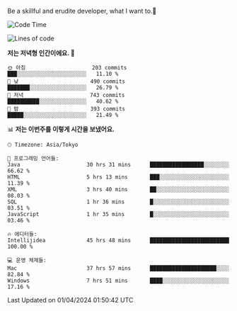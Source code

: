 Be a skillful and erudite developer, what I want to.👶

<!--START_SECTION:waka-->
![Code Time](http://img.shields.io/badge/Code%20Time-634%20hrs%2042%20mins-blue)

![Lines of code](https://img.shields.io/badge/%EC%A0%80%EB%8A%94%20%EC%97%AC%ED%83%9C%EA%B9%8C%EC%A7%80%20-1.1%20million%20%EC%A4%84%EC%9D%98%20%EC%BD%94%EB%93%9C%EB%A5%BC%20%EC%9E%91%EC%84%B1%ED%96%88%EC%96%B4%EC%9A%94.-blue)

**저는 저녁형 인간이에요. 🦉** 

```text
🌞 아침                     203 commits         ███░░░░░░░░░░░░░░░░░░░░░░   11.10 % 
🌆 낮　                     490 commits         ███████░░░░░░░░░░░░░░░░░░   26.79 % 
🌃 저녁                     743 commits         ██████████░░░░░░░░░░░░░░░   40.62 % 
🌙 밤　                     393 commits         █████░░░░░░░░░░░░░░░░░░░░   21.49 % 
```


📊 **저는 이번주를 이렇게 시간을 보냈어요.** 

```text
🕑︎ Timezone: Asia/Tokyo

💬 프로그래밍 언어들: 
Java                     30 hrs 31 mins      █████████████████░░░░░░░░   66.62 % 
HTML                     5 hrs 13 mins       ███░░░░░░░░░░░░░░░░░░░░░░   11.39 % 
XML                      3 hrs 40 mins       ██░░░░░░░░░░░░░░░░░░░░░░░   08.03 % 
SQL                      1 hr 36 mins        █░░░░░░░░░░░░░░░░░░░░░░░░   03.51 % 
JavaScript               1 hr 35 mins        █░░░░░░░░░░░░░░░░░░░░░░░░   03.46 % 

🔥 에디터들: 
Intellijidea             45 hrs 48 mins      █████████████████████████   100.00 % 

💻 운영 체제들: 
Mac                      37 hrs 57 mins      █████████████████████░░░░   82.84 % 
Windows                  7 hrs 51 mins       ████░░░░░░░░░░░░░░░░░░░░░   17.16 % 
```


 Last Updated on 01/04/2024 01:50:42 UTC
<!--END_SECTION:waka-->
